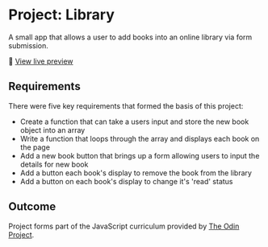 # Project: Library

A small app that allows a user to add books into an online library via form submission.

🔗 [View live preview](https://library-project-top.netlify.app/)

## Requirements
There were five key requirements that formed the basis of this project:
- Create a function that can take a users input and store the new book object into an array
- Write a function that loops through the array and displays each book on the page
- Add a new book button that brings up a form allowing users to input the details for new book
- Add a button each book's display to remove the book from the library
- Add a button on each book's display to change it's 'read' status

## Outcome


Project forms part of the JavaScript curriculum provided by [The Odin Project](https://www.theodinproject.com/).
